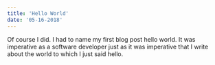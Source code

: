 ```yaml
---
title: 'Hello World'
date: '05-16-2018'
---
```


Of course I did. I had to name my first blog post hello world. It was imperative as a software developer just as it was imperative that I write about the world to which I just said hello.
